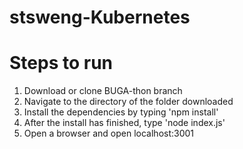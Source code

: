 # stsweng-Kubernetes

# Steps to run
1. Download or clone BUGA-thon branch
2. Navigate to the directory of the folder downloaded
3. Install the dependencies by typing 'npm install'
4. After the install has finished, type 'node index.js'
5. Open a browser and open localhost:3001
